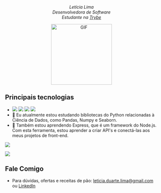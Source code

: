 
<p align="center">
  <em>
    Letícia Lima
    <br>
    Desenvolvedora de Software
    <br>
    Estudante na <a href="https://github.com/tryber">Trybe</a>
  </em>
</p>
<p align="center"><img align="center" width="200px" alt="GIF" src="https://media.giphy.com/media/d3JtCNegRi2zgmpG/giphy.gif" /></p>

## Principais tecnologias

- <img src="https://img.shields.io/badge/-JavaScript-F7DF1E?style=flat-square&logo=javascript&logoColor=black" /> <img src="https://img.shields.io/badge/-Python-3776AB?style=flat-square&logo=python&logoColor=black" /> <img src="https://img.shields.io/badge/-MySQL-4479A1?style=flat-square&logo=mysql&logoColor=cyan" /> <img src="https://img.shields.io/badge/-MongoDB-47A248?style=flat-square&logo=mongodb&logoColor=green" />
- 📖 Eu atualmente estou estudando bibliotecas do Python relacionadas à Ciência de Dados, como Pandas, Numpy e Seaborn.
- 📖 Também estou aprendendo Express, que é um framework do Node.js. Com esta ferramenta, estou aprender a criar API's e conectá-las aos meus projetos de front-end.

![](https://github-readme-stats.vercel.app/api/top-langs/?username=lcdlima&theme=buefy&layout=compact)

![](https://github-readme-stats.vercel.app/api?username=lcdlima&show_icons=true&hide_border=true)

## Fale Comigo

- Para dúvidas, ofertas e receitas de pão: leticia.duarte.lima@gmail.com ou <a href="https://www.linkedin.com/in/leticiaduartelima/">LinkedIn</a>
